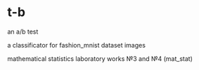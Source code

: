 # t-b

an a/b test

a classificator for fashion_mnist dataset images

mathematical statistics laboratory works №3 and №4 (mat_stat)
